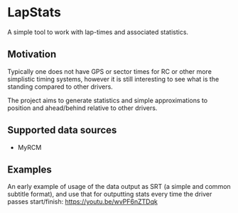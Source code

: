 # LapStats

A simple tool to work with lap-times and associated statistics.

## Motivation

Typically one does not have GPS or sector times for RC or other more simplistic timing systems, however it is still
interesting to see what is the standing compared to other drivers.

The project aims to generate statistics and simple approximations to position and ahead/behind relative to other
drivers.

## Supported data sources

* MyRCM

## Examples

An early example of usage of the data output as SRT (a simple and common subtitle format), and use that for outputting
stats every time the driver passes start/finish:
https://youtu.be/wvPF6nZTDqk